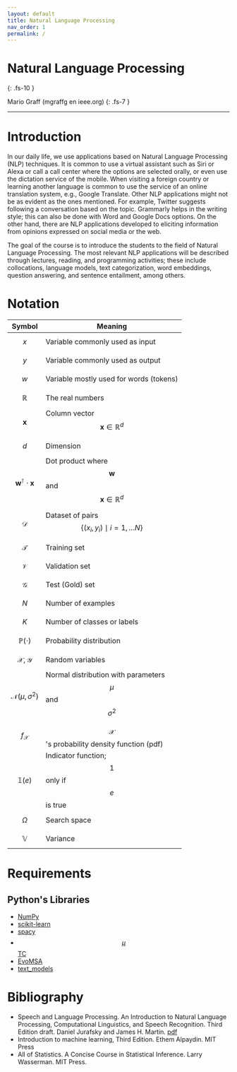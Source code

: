```yaml
---
layout: default
title: Natural Language Processing
nav_order: 1
permalink: /
---
```


# Natural Language Processing
{: .fs-10 }

Mario Graff (mgraffg en ieee.org)
{: .fs-7 }


---

# Introduction

In our daily life, we use applications based on Natural Language Processing (NLP) techniques. It is common to use a virtual assistant such as Siri or Alexa or call a call center where the options are selected orally, or even use the dictation service of the mobile. When visiting a foreign country or learning another language is common to use the service of an online translation system, e.g., Google Translate. Other NLP applications might not be as evident as the ones mentioned. For example, Twitter suggests following a conversation based on the topic. Grammarly helps in the writing style; this can also be done with Word and Google Docs options. On the other hand, there are NLP applications developed to eliciting information from opinions expressed on social media or the web.

The goal of the course is to introduce the students to the field of Natural Language Processing. The most relevant NLP applications will be described through lectures, reading, and programming activities; these include collocations, language models, text categorization, word embeddings, question answering, and sentence entailment, among others.

# Notation

|Symbol            | Meaning                                                  |
|------------------|----------------------------------------------------------|
|$$x$$             | Variable commonly used as input                          |
|$$y$$             | Variable commonly used as output                         |
|$$w$$             | Variable mostly used for words (tokens)                  |
|$$\mathbb R$$     | The real numbers                                         |
|$$\mathbf x$$     | Column vector $$\mathbf x \in \mathbb R^d$$              |
|$$d$$             | Dimension                                                |
|$$\mathbf w^\intercal \cdot \mathbf x$$ | Dot  product where $$\mathbf w$$ and $$\mathbf x \in \mathbb R^d$$ |
|$$\mathcal D$$    | Dataset of pairs $$\{(x_i, y_i) \mid i=1, \dots N\}$$    |
|$$\mathcal T$$  | Training set| 
|$$\mathcal V$$| Validation set |
|$$\mathcal G$$| Test (Gold) set |
|$$N$$             | Number of examples                                       | 
|$$K$$             | Number of classes or labels                              |
|$$\mathbb P(\cdot)$$  | Probability distribution                             |
|$$\mathcal X, \mathcal Y$$    | Random variables                             |
|$$\mathcal N(\mu, \sigma^2)$$    | Normal distribution with parameters $$\mu$$ and $$\sigma^2$$|
|$$f_{\mathcal X}$$| $$\mathcal X$$'s probability density function (pdf)      |
|$$\mathbb 1(e)$$     | Indicator function; $$1$$ only if $$e$$ is true          |
|$$\Omega$$        | Search space                                             |
|$$\mathbb V$$     | Variance                                                 |

#  Requirements

## Python's Libraries

- [NumPy](https://numpy.org)
- [scikit-learn](https://scikit-learn.org/stable/index.html)
- [spacy](https://spacy.io)
- [$$\mu$$TC](https://microtc.readthedocs.io/en/latest/)
- [EvoMSA](https://evomsa.readthedocs.io/en/latest/)
- [text_models](https://text-models.readthedocs.io/en/latest/)

# Bibliography

- Speech and Language Processing. An Introduction to Natural Language Processing, Computational Linguistics, and Speech Recognition. Third Edition draft. Daniel Jurafsky and James H. Martin. [pdf](https://web.stanford.edu/~jurafsky/slp3/ed3book_sep212021.pdf)
- Introduction to machine learning, Third Edition. Ethem Alpaydin. MIT Press
- All of Statistics. A Concise Course in Statistical Inference. Larry Wasserman. MIT Press.
